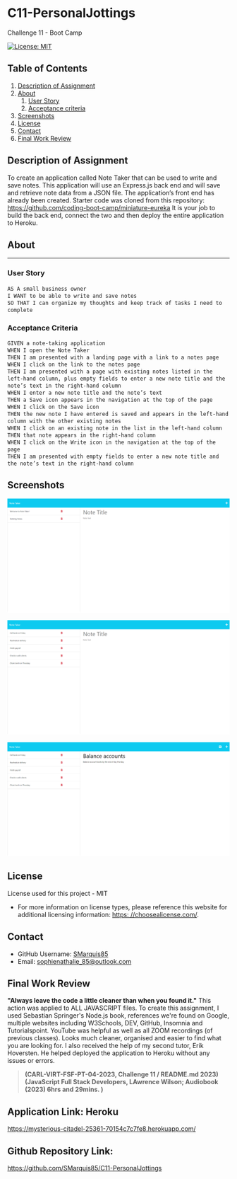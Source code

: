 # C11-PersonalJottings
Challenge 11 - Boot Camp

[![License: MIT](https://img.shields.io/badge/License-MIT-yellow.svg)](https://opensource.org/licenses/MIT)

## Table of Contents

  1. [Description of Assignment](#description-of-assignment)
  2. [About](#about)
      1. [User Story](#user-story)
      2. [Acceptance criteria](#acceptance-criteria)
  3. [Screenshots](#screenshots)
  4. [License](#license)
  5. [Contact](#Contact)
  6. [Final Work Review](#final-work-review)

  ## Description of Assignment

  To create an application called Note Taker that can be used to write and save notes. This application will use an Express.js back end and will save and retrieve note data from a JSON file. The application’s front end has already been created. Starter code was cloned from this repository: https://github.com/coding-boot-camp/miniature-eureka  It is your job to build the back end, connect the two and then deploy the entire application to Heroku.

  ## About 

---
### User Story

```
AS A small business owner
I WANT to be able to write and save notes
SO THAT I can organize my thoughts and keep track of tasks I need to complete

```
### Acceptance Criteria

```
GIVEN a note-taking application
WHEN I open the Note Taker
THEN I am presented with a landing page with a link to a notes page
WHEN I click on the link to the notes page
THEN I am presented with a page with existing notes listed in the left-hand column, plus empty fields to enter a new note title and the note’s text in the right-hand column
WHEN I enter a new note title and the note’s text
THEN a Save icon appears in the navigation at the top of the page
WHEN I click on the Save icon
THEN the new note I have entered is saved and appears in the left-hand column with the other existing notes
WHEN I click on an existing note in the list in the left-hand column
THEN that note appears in the right-hand column
WHEN I click on the Write icon in the navigation at the top of the page
THEN I am presented with empty fields to enter a new note title and the note’s text in the right-hand column
```

## Screenshots

![images/HEROKU3.png](images/HEROKU3.png)

![images/HEROKU4.png](images/HEROKU4.png)

![images/HEROKU5.png](images/HEROKU5.png)

## License

License used for this project - MIT
  * For more information on license types, please reference this website
  for additional licensing information: [https: //choosealicense.com/](https://choosealicense.com/).

  ## Contact

  * GitHub Username: [SMarquis85](https://github.com/SMarquis85)
  * Email: sophienathalie_85@outlook.com

  ## Final Work Review

**"Always leave the code a little cleaner than when you found it."**  This action was applied to ALL JAVASCRIPT files. To create this assignment, I used Sebastian Springer's Node.js book, references we're found on Google, multiple websites including W3Schools, DEV, GitHub, Insomnia and Tutorialspoint. YouTube was helpful as well as all ZOOM recordings (of previous classes). Looks much cleaner, organised and easier to find what you are looking for. I also received the help of my second tutor, Erik Hoversten. He helped deployed the application to Heroku without any issues or errors.

> **(CARL-VIRT-FSF-PT-04-2023, Challenge 11 / README.md 2023)**
> **(JavaScript Full Stack Developers, LAwrence Wilson; Audiobook (2023) 6hrs and 29mins. )**

## Application Link: Heroku
https://mysterious-citadel-25361-70154c7c7fe8.herokuapp.com/ 

## Github Repository Link:
https://github.com/SMarquis85/C11-PersonalJottings 